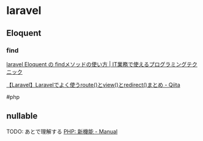 # laravel
## Eloquent
### find
[laravel Eloquent の findメソッドの使い方 | IT業務で使えるプログラミングテクニック](https://kekaku.addisteria.com/wp/20191003043615)

[【Laravel】Laravelでよく使うroute()とview()とredirect()まとめ - Qiita](https://qiita.com/sola-msr/items/4f92686d474118d1cceb)

#php
## nullable
TODO: あとで理解する
[PHP: 新機能 - Manual](https://www.php.net/manual/ja/migration71.new-features.php)
